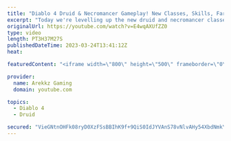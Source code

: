 ```yaml
---
title: "Diablo 4 Druid & Necromancer Gameplay! New Classes, Skills, Farming & Grinding (Diablo 4 Open Beta)"
excerpt: "Today we're levelling up the new druid and necromancer classes in co-op multiplayer so we can as powerful as possible and test ..."
originalUrl: https://youtube.com/watch?v=E4wqAXUfZZ0
type: video
length: PT3H37M27S
publishedDateTime: 2023-03-24T13:41:12Z
heat: 

featuredContent: "<iframe width=\"800\" height=\"500\" frameborder=\"0\" src=\"https://www.youtube.com/embed/E4wqAXUfZZ0\" allow=\"accelerometer; autoplay; encrypted-media; gyroscope; picture-in-picture\" allowfullscreen></iframe>"

provider:
  name: Arekkz Gaming
  domain: youtube.com

topics:
  - Diablo 4
  - Druid

secured: "VieGNtnOHFk08ryD0XzFSsBBIhK9f+9QiS0IdJYVAnS78vNlvAHy54XbdNmkY6qJLlkzT3wfk6w22YTl0NceQU8xYlLZZxnWSU3K3PJHKGIOEZzKNW6KMJOdK31C92pFsiC1xOlGqngUpLTUQNpvcYxSsR9IbX2fmRmQGRNt5bXULujUeFZWfpG2Fv112lt3xgZp9gZgyWP26yB9zn8LEItSJeXtYKIcEGrj+HivROBQC+XZGUniiohuCgkupIE56/RntBPCb7Qnz6jWrQMEb/1EibWnwPPOz+M4DdtJ6pQ14sFoVgyfJS0YvdA3wjwjzaJVHMCmi6n81eAXf7T3YWYj3wf+VrqrUQR1giLtkJ48dgWT55hXUdK7ulnGjQllXNEzPRKwCT88q/l6tNslD9Ui3/uSF//pgnsFmK61gWQ=;OSbrE/CW/vkBfW5QJZ8eMA=="
---
```


